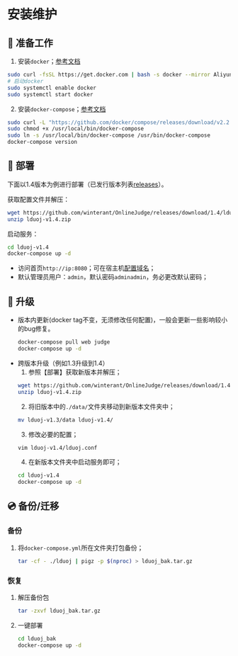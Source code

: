 # 安装维护

## 🍷 准备工作

1. 安装`docker`；[参考文档](https://yeasy.gitbook.io/docker_practice/install/ubuntu#shi-yong-jiao-ben-zi-dong-an-zhuang)
  ```bash
  sudo curl -fsSL https://get.docker.com | bash -s docker --mirror Aliyun
  # 启动docker
  sudo systemctl enable docker
  sudo systemctl start docker
  ```
2. 安装`docker-compose`；[参考文档](https://yeasy.gitbook.io/docker_practice/compose/install)
  ```bash
  sudo curl -L "https://github.com/docker/compose/releases/download/v2.2.2/docker-compose-$(uname -s)-$(uname -m)" -o /usr/local/bin/docker-compose
  sudo chmod +x /usr/local/bin/docker-compose
  sudo ln -s /usr/local/bin/docker-compose /usr/bin/docker-compose
  docker-compose version
  ```

## 🔨 部署

下面以1.4版本为例进行部署（已发行版本列表[releases](https://github.com/winterant/OnlineJudge/releases)）。

获取配置文件并解压：
```bash
wget https://github.com/winterant/OnlineJudge/releases/download/1.4/lduoj-v1.4.zip
unzip lduoj-v1.4.zip
```

启动服务：
```bash
cd lduoj-v1.4
docker-compose up -d
```

- 访问首页`http://ip:8080`；可在宿主机[配置域名](/deploy/network.md)；
- 默认管理员用户：`admin`，默认密码`adminadmin`，务必更改默认密码；

## 🚗 升级

- 版本内更新(docker tag不变，无须修改任何配置)，一般会更新一些影响较小的bug修复。
  ```bash
  docker-compose pull web judge
  docker-compose up -d
  ```
- 跨版本升级（例如1.3升级到1.4）  
  1. 参照【部署】获取新版本并解压；
    ```bash
    wget https://github.com/winterant/OnlineJudge/releases/download/1.4/lduoj-v1.4.zip
    unzip lduoj-v1.4.zip
    ```
  2. 将旧版本中的`./data/`文件夹移动到新版本文件夹中；
    ```bash
    mv lduoj-v1.3/data lduoj-v1.4/
    ```
  3. 修改必要的配置；
    ```bash
    vim lduoj-v1.4/lduoj.conf
    ```
  4. 在新版本文件夹中启动服务即可；
    ```bash
    cd lduoj-v1.4
    docker-compose up -d
    ```

## 💿 备份/迁移

### 备份
1. 将`docker-compose.yml`所在文件夹打包备份；
    ```bash
    tar -cf - ./lduoj | pigz -p $(nproc) > lduoj_bak.tar.gz
    ```

### 恢复
1. 解压备份包
    ```bash
    tar -zxvf lduoj_bak.tar.gz
    ```
2. 一键部署
    ```bash
    cd lduoj_bak
    docker-compose up -d
    ```

